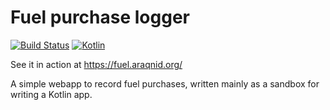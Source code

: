 Fuel purchase logger
====================

[ ![Build Status](https://travis-ci.org/araqnid/fuel-log.svg?branch=master)](https://travis-ci.org/araqnid/fuel-log) [ ![Kotlin](https://img.shields.io/badge/kotlin-1.3.0-blue.svg)](http://kotlinlang.org)

See it in action at https://fuel.araqnid.org/

A simple webapp to record fuel purchases, written mainly as a sandbox for writing a Kotlin app.
